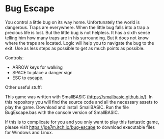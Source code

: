 # Bug Escape

You control a little bug on its way home. Unfortunately the world is dangerous. Traps are everywhere. When the little bug falls into a trap a precious life is lost. But the little bug is not helpless. It has a sixth sense telling him how many traps are in his surrounding. But it does not know where the traps are located. Logic will help you to navigate the bug to the exit. Use as less steps as possible to get as much points as possible.

Controls:

- ARROW keys for walking
- SPACE to place a danger sign
- ESC to escape.

Other useful stuff:

This game was written with SmallBASIC (https://smallbasic.github.io/). In this repository you will find the source code and all the necessary assets to play the game. Download and install SmallBASIC.  Run the file BugEscape.bas with the console version of SmallBASIC.

If this is to complicate for you and you only want to play this fantastic game, please visit https://joe7m.itch.io/bug-escape to download executable files for Windows and Linux.